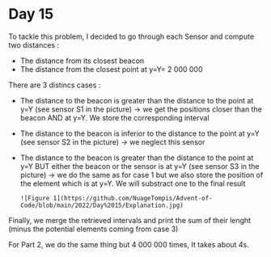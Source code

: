 # Day 15

To tackle this problem, I decided to go through each Sensor and compute two distances :
  - The distance from its closest beacon
  - The distance from the closest point at y=Y= 2 000 000

There are 3 distincs cases :
  - The distance to the beacon is greater than the distance to the point at y=Y (see sensor S1 in the picture) -> we get the positions closer than the beacon AND at y=Y. We store the corresponding interval
  - The distance to the beacon is inferior to the distance to the point at y=Y (see sensor S2 in the picture) -> we neglect this sensor
  - The distance to the beacon is greater than the distance to the point at y=Y BUT either the beacon or the sensor is at y=Y (see sensor S3 in the picture) -> we do the same as for case 1 but we also store the position of the element which is at y=Y. We will substract one to the final result
  
        ![Figure 1](https://github.com/NuageTompis/Advent-of-Code/blob/main/2022/Day%2015/Explanation.jpg)

  
  Finally, we merge the retrieved intervals and print the sum of their lenght (minus the potential elements coming from case 3)
  
  For Part 2, we do the same thing but 4 000 000 times, It takes about 4s.
